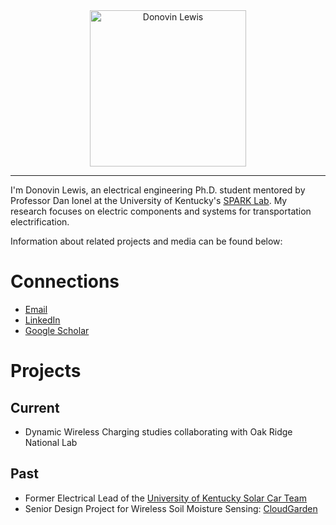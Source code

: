 

<center>
<img src="/images/armsCrossed.jpg" alt="Donovin Lewis" width = "250" />
</center>

___
I'm Donovin Lewis, an electrical engineering Ph.D. student mentored by Professor Dan Ionel at the University of Kentucky's <a href ="http://sparklab.engr.uky.edu/">SPARK Lab</a>. My research focuses on electric components and systems for transportation electrification.

Information about related projects and media can be found below:

# Connections
- [Email](mailto:donovin.lewis@uky.edu)
- <a href="https://www.linkedin.com/in/donovin-lewis-466939139/">LinkedIn</a>
- <a href ="https://scholar.google.com/citations?user=sD9UgnAAAAAJ&hl=en&oi=ao">Google Scholar</a>


# Projects
## Current
- Dynamic Wireless Charging studies collaborating with Oak Ridge National Lab


## Past
- Former Electrical Lead of the <a href ="http://solarcar.engr.uky.edu/"> University of Kentucky Solar Car Team</a>
- Senior Design Project for Wireless Soil Moisture Sensing:  <a href ="https://github.com/donovinlewis/CloudGarden"> CloudGarden</a>
